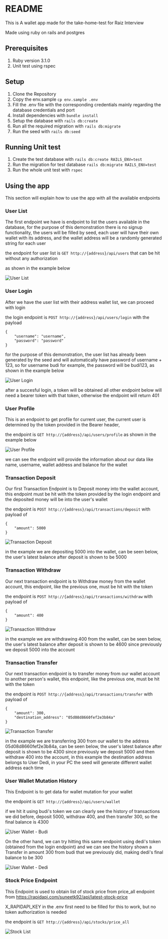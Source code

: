 # README
This is A wallet app made for the take-home-test for Raiz Interview

Made using ruby on rails and postgres

## Prerequisites
1. Ruby version 3.1.0
2. Unit test using rspec

## Setup
1. Clone the Repository
2. Copy the env.sample `cp env.sample .env`
3. Fill the .env file with the corresponding credentials mainly regarding the database credentials and port
4. Install dependencies with `bundle install`
5. Setup the database with `rails db:create`
6. Run all the required migration with `rails db:migrate`
7. Run the seed with `rails db:seed`

## Running Unit test
1. Create the test database with `rails db:create RAILS_ENV=test`
2. Run the migration for test database `rails db:migrate RAILS_ENV=test`
3. Run the whole unit test with `rspec`

## Using the app
This section will explain how to use the app with all the available endpoints

### User List
The first endpoint we have is endpoint to list the users available in the database, for the purpose of this demonstration there is no signup functionality, the users will be filled by seed, each user will have their own wallet with its address, and the wallet address will be a randomly generated string for each user

the endpoint for user list is `GET http://{address}/api/users` that can be hit without any authorization

as shown in the example below

![User List](img/user-list.png)

### User Login
After we have the user list with their address wallet list, we can proceed with login

the login endpoint is `POST http://{address}/api/users/login`
with the payload 
```
{
    "username": "username",
    "password": "password"
}
```

for the purpose of this demonstration, the user list has already been generated by the seed and will automatically have password of username + 123, so for username budi for example, the password will be budi123, as shown in the example below

![User Login](img/login-budi.png)

after a succesful login, a token will be obtained
all other endpoint below will need a bearer token with that token, otherwise the endpoint will return 401

### User Profile
This is an endpoint to get profile for current user, the current user is determined by the token provided in the Bearer header, 

the endpoint is `GET http://{address}/api/users/profile`
as shown in the example below

![User Profile](img/profile-budi.png)

we can see the endpoint will provide the information about our data like name, username, wallet address and balance for the wallet


### Transaction Deposit
Our first Transaction Endpoint is to Deposit money into the wallet account, this endpoint must be hit with the token provided by the login endpoint and the deposited money will be into the user's wallet

the endpoint is `POST http://{address}/api/transactions/deposit`
with payload of 
```
{
    "amount": 5000
}
```

![Transaction Deposit](img/deposit-budi.png)

in the example we are depositing 5000 into the wallet, can be seen below, the user's latest balance after deposit is shown to be 5000

### Transaction Withdraw
Our next transaction endpoint is to Withdraw money from the wallet account, this endpoint, like the previous one, must be hit with the token

the endpoint is `POST http://{address}/api/transactions/withdraw`
with payload of 
```
{
    "amount": 400
}
```

![Transaction Withdraw](img/withdraw-budi.png)

in the example we are withdrawing 400 from the wallet, can be seen below, the user's latest balance after deposit is shown to be 4600 since previously we deposit 5000 into the account

### Transaction Transfer
Our next transaction endpoint is to transfer money from our wallet account to another person's wallet, this endpoint, like the previous one, must be hit with the token

the endpoint is `POST http://{address}/api/transactions/transfer`
with payload of 
```
{
    "amount": 300,
    "destination_address": "05d08d8660fef2e3b84a"
}
```

![Transaction Transfer](img/transfer-budi.png)

in the example we are transferring 300 from our wallet to the address 05d08d8660fef2e3b84a, can be seen below, the user's latest balance after deposit is shown to be 4300 since previously we deposit 5000 and then withdraw 400 into the account, in this example the destination address belongs to User Dedi, in your PC the seed will generate different wallet address each time

### User Wallet Mutation History
This Endpoint is to get data for wallet mutation for your wallet

the endpoint is `GET http://{address}/api/users/wallet`

if we hit it using budi's token we can clearly see the history of transactions we did before, deposit 5000, withdraw 400, and then transfer 300, so the final balance is 4300

![User Wallet - Budi](img/wallet-budi.png)

On the other hand, we can try hitting this same endpoint using dedi's token (obtained from the login endpoint)
and we can see the history shown a Transfer in amount 300 from budi that we previously did, making dedi's final balance to be 300

![User Wallet - Dedi](img/wallet-dedi.png)

### Stock Price Endpoint
This Endpoint is used to obtain list of stock price from price_all endpoint from https://rapidapi.com/suneetk92/api/latest-stock-price

X_RAPIDAPI_KEY in the .env first need to be filled for this to work, but no token authorization is needed

the endpoint is `GET http://{address}/api/stocks/price_all`

![Stock List](img/stock-list.png)
